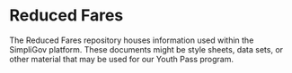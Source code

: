 # Reduced Fares

The Reduced Fares repository houses information used within the SimpliGov platform. These documents might be style sheets, data sets, or other material that may be used for our Youth Pass program.

